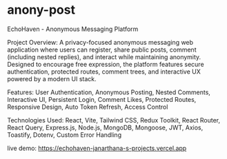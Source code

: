 # anony-post

EchoHaven - Anonymous Messaging Platform


Project Overview:
                A privacy-focused anonymous messaging web application where users can register, share public posts, comment (including nested replies), and interact while maintaining anonymity. Designed to encourage free expression, the platform features secure authentication, protected routes, comment trees, and interactive UX powered by a modern UI stack.


                
Features:
                User Authentication, Anonymous Posting, Nested Comments, Interactive UI, Persistent Login, Comment Likes, Protected Routes, Responsive Design, Auto Token Refresh, Access Control


                
Technologies Used:
                React, Vite, Tailwind CSS, Redux Toolkit, React Router, React Query, Express.js, Node.js, MongoDB, Mongoose, JWT, Axios, Toastify, Dotenv, Custom Error Handling




live demo:
      https://echohaven-janarthana-s-projects.vercel.app
